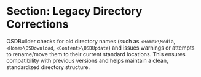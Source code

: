 # Section: Legacy Directory Corrections

OSDBuilder checks for old directory names (such as `<Home>\Media`, `<Home>\OSDownload`, `<Content>\OSDUpdate`) and issues warnings or attempts to rename/move them to their current standard locations. This ensures compatibility with previous versions and helps maintain a clean, standardized directory structure.
